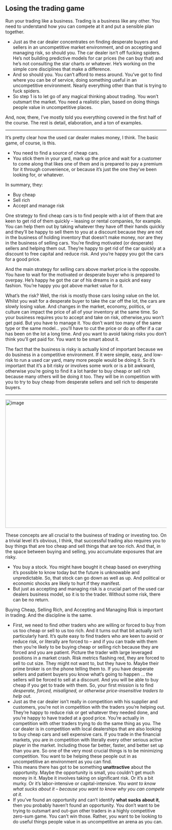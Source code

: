 ## Losing the trading game

Run your trading like a business. Trading is a business like any other. You need to understand how you can compete at it and put a sensible plan together.
- Just as the car dealer concentrates on finding desperate buyers and sellers in an uncompetitive market environment, and on accepting and managing risk, so should you. The car dealer isn’t off fucking spiders. He’s not building predictive models for car prices (he can buy that) and he’s not consulting the star charts or whatever. He’s working on the simple core disciplines that make a difference.
- And so should you. You can’t afford to mess around. You’ve got to find where you can be of service, doing something useful in an uncompetitive environment. Nearly everything other than that is trying to fuck spiders.
- So step 1 is to let go of any magical thinking about trading. You won’t outsmart the market. You need a realistic plan, based on doing things people value in uncompetitive places.

And, now, there, I’ve mostly told you everything covered in the first half of the course. The rest is detail, elaboration, and a ton of examples. 

---

It’s pretty clear how the used car dealer makes money, I think.  The basic game, of course, is this.
- You need to find a source of cheap cars.
- You stick them in your yard, mark up the price and wait for a customer to come along that likes one of them and is prepared to pay a premium for it through convenience, or because it’s just the one they’ve been looking for, or whatever. 

In summary, they:
- Buy cheap
- Sell rich
- Accept and manage risk

One strategy to find cheap cars is to find people with a lot of them that are keen to get rid of them quickly – leasing or rental companies, for example. You can help them out by taking whatever they have off their hands quickly and they’ll be happy to sell them to you at a discount because they are not in the business of holding inventory that doesn’t make money, nor are they in the business of selling cars. You’re finding motivated (or desperate) sellers and helping them out. They’re happy to get rid of the car quickly at a discount to free capital and reduce risk. And you’re happy you got the cars for a good price. 

And the main strategy for selling cars above market price is the opposite. You have to wait for the motivated or desperate buyer who is prepared to overpay. He’s happy he got the car of his dreams in a quick and easy fashion. You’re happy you got above market value for it.

What’s the risk? Well, the risk is mostly those cars losing value on the lot. Whilst you wait for a desperate buyer to take the car off the lot, the cars are slowly losing value. And changes in the market, economy, politics, or culture can impact the price of all of your inventory at the same time.  So your business requires you to accept and take on risk, otherwise,you won’t get paid. But you have to manage it. You don’t want too many of the same type or the same model… you’ll have to cut the price or do an offer if a car has been on the lot a long time. And you want to avoid taking risks you don’t think you’ll get paid for. You want to be smart about it.

The fact that the business is risky is actually kind of important because we do business in a competitive environment. If it were simple, easy, and low-risk to run a used car yard, many more people would be doing it. So it’s important that it’s a bit risky or involves some work or is a bit awkward, otherwise you’re going to find it a lot harder to buy cheap or sell rich because many others will be doing it too. They will be in competition with you to try to buy cheap from desperate sellers and sell rich to desperate buyers.

---

<img width="800" height="400" alt="image" src="https://github.com/user-attachments/assets/f3669fec-be32-4e77-9ddb-940039566ef6" />

These concepts are all crucial to the business of trading or investing too. On a trivial level it’s obvious, I think, that successful trading also requires you to buy things that are too cheap and sell things that are too rich. And that, in the space between buying and selling, you accumulate exposures that are risky.
- You buy a stock. You might have bought it cheap based on everything it’s possible to know today but the future is unknowable and unpredictable. So, that stock can go down as well as up. And political or economic shocks are likely to hurt if they manifest.
- But just as accepting and managing risk is a crucial part of the used car dealers business model, so it is to the trader. Without some risk, there can be no return.

Buying Cheap, Selling Rich, and Accepting and Managing Risk is important in trading. And the discipline is the same. 
- First, we need to find other traders who are willing or forced to buy from us too cheap or sell to us too rich. And it turns out that bit actually isn’t particularly hard. It’s quite easy to find traders who are keen to avoid or reduce risk, or literally are forced to – and if you can trade with them then you’re likely to be buying cheap or selling rich because they are forced and you are patient. Picture the trader with large leveraged positions in a market crash. Risk metrics flashing red, they are forced to sell to cut size. They might not want to, but they have to. Maybe their prime broker is on the phone telling them to. If you have desperate sellers and patient buyers you know what’s going to happen ... the sellers will be forced to sell at a discount. And you will be able to buy cheap if you get to trade with them. So, your first mission is to find _desperate, forced, misaligned, or otherwise price-insensitive traders to help out_.
- Just as the car dealer isn’t really in competition with his supplier and customers, you’re not in competition with the traders you’re helping out. They’re happy to reduce risk or get whatever they needed done, and you’re happy to have traded at a good price. You’re actually in competition with other traders trying to do the same thing as you. The car dealer is in competition with local dealerships that are also looking to buy cheap cars and sell expensive cars. If you trade in the financial markets, you are in competition with literally every other serious active player in the market. Including those far better, faster, and better set up than you are. So one of the very most crucial things is to be minimizing competition. You want to be helping these people out in as uncompetitive an environment as you can find.
- This means there has got to be something **unattractive** about the opportunity. Maybe the opportunity is small, you couldn’t get much money in it. Maybe it involves taking on significant risk. Or it’s a bit murky. Or it’s labor-intensive or capital-intensive. _You want to know what sucks about it – because you want to know why you can compete at it._
- If you’ve found an opportunity and can’t identify **what sucks about it**, then you probably haven’t found an opportunity. You don’t want to be trying to outsmart and out-gun other traders in a highly competitive zero-sum game. You can’t win those. Rather, you want to be looking to do useful things people value in as uncompetitive an arena as you can.
